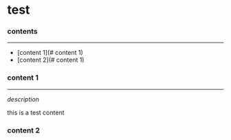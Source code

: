 # test

### contents

---

* [content 1](# content 1)
* [content 2](# content 1)

### content 1

---

*description*

this is a test content

### content 2

